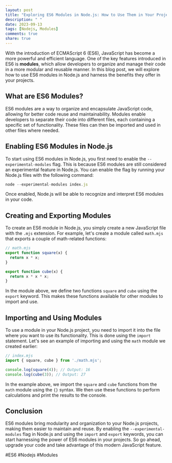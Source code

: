 ```yaml
---
layout: post
title: "Exploring ES6 Modules in Node.js: How to Use Them in Your Projects"
description: " "
date: 2023-09-13
tags: [Nodejs, Modules]
comments: true
share: true
---
```


With the introduction of ECMAScript 6 (ES6), JavaScript has become a more powerful and efficient language. One of the key features introduced in ES6 is **modules**, which allow developers to organize and manage their code in a more modular and reusable manner. In this blog post, we will explore how to use ES6 modules in Node.js and harness the benefits they offer in your projects.

## What are ES6 Modules?

ES6 modules are a way to organize and encapsulate JavaScript code, allowing for better code reuse and maintainability. Modules enable developers to separate their code into different files, each containing a specific set of functionality. These files can then be imported and used in other files where needed.

## Enabling ES6 Modules in Node.js

To start using ES6 modules in Node.js, you first need to enable the `--experimental-modules` flag. This is because ES6 modules are still considered an experimental feature in Node.js. You can enable the flag by running your Node.js files with the following command:

```javascript
node --experimental-modules index.js
```

Once enabled, Node.js will be able to recognize and interpret ES6 modules in your code.

## Creating and Exporting Modules

To create an ES6 module in Node.js, you simply create a new JavaScript file with the `.mjs` extension. For example, let's create a module called `math.mjs` that exports a couple of math-related functions:

```javascript
// math.mjs
export function square(x) {
  return x * x;
}

export function cube(x) {
  return x * x * x;
}
```

In the module above, we define two functions `square` and `cube` using the `export` keyword. This makes these functions available for other modules to import and use.

## Importing and Using Modules

To use a module in your Node.js project, you need to import it into the file where you want to use its functionality. This is done using the `import` statement. Let's see an example of importing and using the `math` module we created earlier:

```javascript
// index.mjs
import { square, cube } from './math.mjs';

console.log(square(4)); // Output: 16
console.log(cube(3)); // Output: 27
```

In the example above, we import the `square` and `cube` functions from the `math` module using the `{}` syntax. We then use these functions to perform calculations and print the results to the console.

## Conclusion

ES6 modules bring modularity and organization to your Node.js projects, making them easier to maintain and reuse. By enabling the `--experimental-modules` flag in Node.js and using the `import` and `export` keywords, you can start harnessing the power of ES6 modules in your projects. So go ahead, upgrade your code and take advantage of this modern JavaScript feature.

#ES6 #Nodejs #Modules